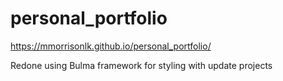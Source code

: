 # personal_portfolio

https://mmorrisonlk.github.io/personal_portfolio/

Redone using Bulma framework for styling with update projects
